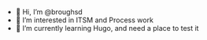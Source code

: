 - 👋 Hi, I’m @broughsd
- 👀 I’m interested in ITSM and Process work
- 🌱 I’m currently learning Hugo, and need a place to test it

<!---
broughsd/broughsd is a ✨ special ✨ repository because its `README.md` (this file) appears on your GitHub profile.
You can click the Preview link to take a look at your changes.
--->
